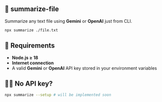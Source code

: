 ## 🧠 summarize-file

Summarize any text file using **Gemini** or **OpenAI** just from CLI.

```bash
npx summarize ./file.txt
```

## 🧰 Requirements

- **Node.js ≥ 18**
- **Internet connection**
- A valid **Gemini** or **OpenAI** API key stored in your environment variables

## 🙅‍♀️ No API key?

```bash
npx summarize --setup # will be implemented soon
```